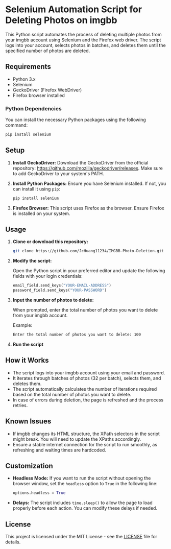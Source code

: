 
# Selenium Automation Script for Deleting Photos on imgbb

This Python script automates the process of deleting multiple photos from your imgbb account using Selenium and the Firefox web driver. The script logs into your account, selects photos in batches, and deletes them until the specified number of photos are deleted.

## Requirements

- Python 3.x
- Selenium
- GeckoDriver (Firefox WebDriver)
- Firefox browser installed

### Python Dependencies

You can install the necessary Python packages using the following command:

```bash
pip install selenium
```

## Setup

1. **Install GeckoDriver:**
   Download the GeckoDriver from the official repository: https://github.com/mozilla/geckodriver/releases.
   Make sure to add GeckoDriver to your system's PATH.

2. **Install Python Packages:**
   Ensure you have Selenium installed. If not, you can install it using `pip`:

   ```bash
   pip install selenium
   ```

3. **Firefox Browser:**
   This script uses Firefox as the browser. Ensure Firefox is installed on your system.

## Usage

1. **Clone or download this repository:**

   ```bash
   git clone https://github.com/JcHuang11234/IMGBB-Photo-Deletion.git
   ```

2. **Modify the script:**

   Open the Python script in your preferred editor and update the following fields with your login credentials:

   ```python
   email_field.send_keys("YOUR-EMAIL-ADDRESS")
   password_field.send_keys("YOUR-PASSWORD")
   ```

3. **Input the number of photos to delete:**

   When prompted, enter the total number of photos you want to delete from your imgbb account.

   Example:

   ```bash
   Enter the total number of photos you want to delete: 100
   ```

 4. **Run the script**


## How it Works

- The script logs into your imgbb account using your email and password.
- It iterates through batches of photos (32 per batch), selects them, and deletes them.
- The script automatically calculates the number of iterations required based on the total number of photos you want to delete.
- In case of errors during deletion, the page is refreshed and the process retries.

## Known Issues

- If imgbb changes its HTML structure, the XPath selectors in the script might break. You will need to update the XPaths accordingly.
- Ensure a stable internet connection for the script to run smoothly, as refreshing and waiting times are hardcoded.

## Customization

- **Headless Mode:** If you want to run the script without opening the browser window, set the `headless` option to `True` in the following line:

   ```python
   options.headless = True
   ```

- **Delays:** The script includes `time.sleep()` to allow the page to load properly before each action. You can modify these delays if needed.

## License

This project is licensed under the MIT License - see the [LICENSE](LICENSE) file for details.
